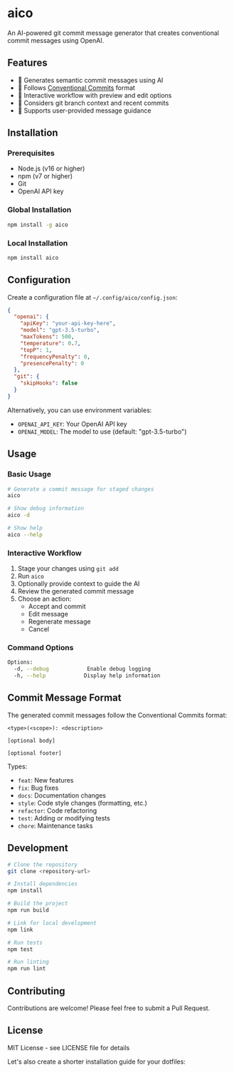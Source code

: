 # aico

An AI-powered git commit message generator that creates conventional commit messages using OpenAI.

## Features

- 🤖 Generates semantic commit messages using AI
- 📝 Follows [Conventional Commits](https://www.conventionalcommits.org/) format
- 🔄 Interactive workflow with preview and edit options
- 🌳 Considers git branch context and recent commits
- 🎯 Supports user-provided message guidance

## Installation

### Prerequisites

- Node.js (v16 or higher)
- npm (v7 or higher)
- Git
- OpenAI API key

### Global Installation

```bash
npm install -g aico
```

### Local Installation

```bash
npm install aico
```

## Configuration

Create a configuration file at `~/.config/aico/config.json`:

```json
{
  "openai": {
    "apiKey": "your-api-key-here",
    "model": "gpt-3.5-turbo",
    "maxTokens": 500,
    "temperature": 0.7,
    "topP": 1,
    "frequencyPenalty": 0,
    "presencePenalty": 0
  },
  "git": {
    "skipHooks": false
  }
}
```

Alternatively, you can use environment variables:

- `OPENAI_API_KEY`: Your OpenAI API key
- `OPENAI_MODEL`: The model to use (default: "gpt-3.5-turbo")

## Usage

### Basic Usage

```bash
# Generate a commit message for staged changes
aico

# Show debug information
aico -d

# Show help
aico --help
```

### Interactive Workflow

1. Stage your changes using `git add`
2. Run `aico`
3. Optionally provide context to guide the AI
4. Review the generated commit message
5. Choose an action:
   - Accept and commit
   - Edit message
   - Regenerate message
   - Cancel

### Command Options

```bash
Options:
  -d, --debug            Enable debug logging
  -h, --help            Display help information
```

## Commit Message Format

The generated commit messages follow the Conventional Commits format:

```
<type>(<scope>): <description>

[optional body]

[optional footer]
```

Types:

- `feat`: New features
- `fix`: Bug fixes
- `docs`: Documentation changes
- `style`: Code style changes (formatting, etc.)
- `refactor`: Code refactoring
- `test`: Adding or modifying tests
- `chore`: Maintenance tasks

## Development

```bash
# Clone the repository
git clone <repository-url>

# Install dependencies
npm install

# Build the project
npm run build

# Link for local development
npm link

# Run tests
npm test

# Run linting
npm run lint
```

## Contributing

Contributions are welcome! Please feel free to submit a Pull Request.

## License

MIT License - see LICENSE file for details

Let's also create a shorter installation guide for your dotfiles:

```

```
